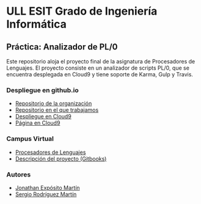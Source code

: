 # ULL ESIT Grado de Ingeniería Informática

## Práctica: Analizador de PL/0

Este repositorio aloja el proyecto final de la asignatura de Procesadores de Lenguajes.
El proyecto consiste en un analizador de scripts PL/0, que se encuentra
desplegada en Cloud9 y tiene soporte de Karma, Gulp y Travis.

### Despliegue en github.io

* [Repositorio de la organización](https://github.com/ULL-ESIT-GRADOII-PL/proyecto-sergio-jonathan)
* [Repositorio en el que trabajamos](https://github.com/ULL-ESIT-GRADOII-PL/proyecto-sergio-jonathan)
* [Despliegue en Cloud9](https://ide.c9.io/alu0100696455/proyecto-sergio-jonathan/)
* [Página en Cloud9](https://proyecto-sergio-jonathan-alu0100696455.c9users.io/)

### Campus Virtual

* [Procesadores de Lenguajes](https://campusvirtual.ull.es/1516/course/view.php?id=178)
* [Descripción del proyecto (Gitbooks)](https://casianorodriguezleon.gitbooks.io/pl1516/content/proyectos/proyectopl.html)

### Autores

* [Jonathan Expósito Martín](https://alu0100696455.github.io)
* [Sergio Rodríguez Martín](https://alu0100699968.github.io)

